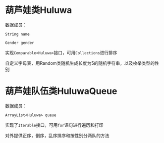 # 葫芦娃类Huluwa

数据成员：

`String name`

`Gender gender`



实现`Comparable<Huluwa>`接口，可用`Collections`进行排序

自定义字母表，用Random类随机生成长度为5的随机字符串，以及枚举类型的性别



# 葫芦娃队伍类HuluwaQueue

数据成员：

`ArrayList<Huluwa> queue`



实现了`Iterable`接口，可用`for`语句进行遍历和打印

对外提供正序，倒序，乱序排序和按性别分两队的方法